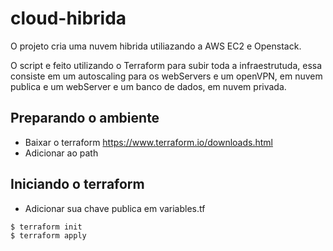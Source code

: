 # cloud-hibrida
O projeto cria uma nuvem hibrida utiliazando a AWS EC2 e Openstack.

O script e feito utilizando o Terraform para subir toda a infraestrutuda, essa consiste em um autoscaling para os webServers e um openVPN, em nuvem publica e um webServer e um banco de dados, em nuvem privada.

## Preparando o ambiente

- Baixar o terraform
  https://www.terraform.io/downloads.html
- Adicionar ao path

## Iniciando o terraform

- Adicionar sua chave publica em variables.tf

```
$ terraform init
$ terraform apply
```
